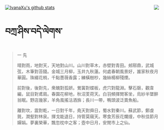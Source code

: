 [![IvanaXu's github stats](https://github-readme-stats.vercel.app/api?username=IvanaXu&show_icons=true&theme=vue-dark)](https://github.com/anuraghazra/github-readme-stats)
<img align="right" src="https://github-readme-stats.vercel.app/api/top-langs/?username=IvanaXu&langs_count=3&theme=graywhite" />
# བཀྲ་ཤིས་བདེ་ལེགས་
> 一 先
> 
> 晴對雨，地對天，天地對山川。山川對草木，赤壁對青田。郟鄏鼎，武城弦，木筆對苔錢。金城三月柳，玉井九秋蓮。何處春朝風景好，誰家秋夜月華圓。珠綴花梢，千點薔薇香露；練橫樹杪，幾絲楊柳殘煙。
> 
> 前對後，後對先，衆醜對孤妍。鶯簧對蝶板，虎穴對龍淵。擊石磬，觀韋編，鼠目對鳶肩。春園花柳地，秋沼芰荷天。白羽頻揮閒客坐，烏紗半墜醉翁眠。野店幾家，羊角風搖沽酒旆；長川一帶，鴨頭波泛賣魚船。
> 
> 離對坎，震對乾，一日對千年，堯天對舜日，蜀水對秦川。蘇武節，鄭虔氈，澗壑對林泉。揮戈能退日，持管莫窺天。寒食芳辰花爛熳，中秋佳節月嬋娟。夢裏榮華，飄忽枕中之客；壺中日月，安閒市上之仙。
>